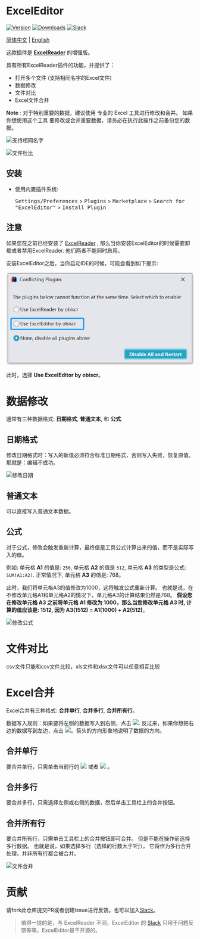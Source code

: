 # ExcelEditor

[![Version](https://img.shields.io/jetbrains/plugin/v/18663-exceleditor.svg)](https://plugins.jetbrains.com/plugin/18663-exceleditor)
[![Downloads](https://img.shields.io/jetbrains/plugin/d/18663-exceleditor.svg)](https://plugins.jetbrains.com/plugin/18663-exceleditor)
[![Slack](https://img.shields.io/badge/Slack-%23ExcelEditor-blue?logo=Slack)](https://observercreator.slack.com/)

<p> 

[简体中文](https://github.com/obiscr/ExcelReader/blob/main/README_CN.md)  |
[English](https://github.com/obiscr/ExcelEditor/blob/main/README.md)

</p>

这款插件是 [**ExcelReader**](https://plugins.jetbrains.com/plugin/14722-excelreader)
的增强版。

具有所有ExcelReader插件的功能，并提供了：

+ 打开多个文件 (支持相同名字的Excel文件)
+ 数据修改
+ 文件对比
+ Excel文件合并

**Note** : 对于特别重要的数据，建议使用
专业的 Excel 工具进行修改和合并。 如果你想使用这个工具
要修改或合并重要数据，请务必在执行此操作之前备份您的数据。

![支持相同名字](https://obiscr.github.io/docs/ExcelEditor/images/SupportSameName.gif)

![文件杜比](https://obiscr.github.io/docs/ExcelEditor/images/FileMerge.gif)

## 安装

- 使用内置插件系统:

  <kbd>Settings/Preferences</kbd> > <kbd>Plugins</kbd> > <kbd>Marketplace</kbd> > <kbd>Search for "ExcelEditor"</kbd> >
  <kbd>Install Plugin</kbd>

## 注意

如果您在之前已经安装了 [ExcelReader](https://plugins.jetbrains.com/plugin/14722-excelreader) ,
那么当你安装ExcelEditor的时候需要卸载或者禁用ExcelReader. 他们两者不能同时启用。

安装ExcelEditor之后，当你启动IDE的时候，可能会看到如下提示:

![插件自动检查](https://raw.githubusercontent.com/obiscr/docs/gh-pages/ExcelEditor/images/Plugin_Auto_Check.png)

此时，选择 **Use ExcelEditor by obiscr**。


# 数据修改

通常有三种数据格式: **日期格式**, **普通文本**, 和 **公式**.

## 日期格式

修改日期格式时：写入的新值必须符合标准日期格式，否则写入失败，恢复原值。 那就是：编辑不成功。

![修改日期](https://user-images.githubusercontent.com/28687074/154837396-91fe23ab-1e81-41c6-9490-2ab956984784.gif)

## 普通文本
可以直接写入普通文本数据。

## 公式
对于公式，修改会触发重新计算，最终值是工具公式计算出来的值，而不是实际写入的值。

例如:
单元格 **A1** 的值是: `256`, 单元格 **A2** 的值是 `512`, 单元格 **A3** 的类型是公式: `SUM(A1:A2)`. 正常情况下, 单元格 **A3** 的值是: 768。

此时，我们将单元格A3的值修改为1000，这将触发公式重新计算。
也就是说，在不修改单元格A1和单元格A2的情况下，单元格A3的计算结果仍然是768。
**假设您在修改单元格 A3 之前将单元格 A1 修改为 1000，那么当您修改单元格 A3 时,
计算的值应该是: 1512, 因为 A3(1512) = A1(1000) + A2(512)**。

![修改公式](https://user-images.githubusercontent.com/28687074/154837384-94199813-e7a9-4819-80fd-6890333b4d19.gif)

# 文件对比
csv文件只能和csv文件比较，xls文件和xlsx文件可以任意相互比较

# Excel合并
Excel合并有三种格式: **合并单行**, **合并多行**, **合并所有行**。

数据写入规则：如果要将左侧的数据写入到右侧，点击 ![](https://intellij-icons.jetbrains.design/icons/AllIcons/vcs/arrow_right.svg). 反过来，如果你想把右边的数据写到左边，点击 ![](https://intellij-icons.jetbrains.design/icons/AllIcons/vcs/arrow_left.svg)。箭头的方向形象地说明了数据的方向。

## 合并单行
要合并单行，只需单击当前行的 ![](https://intellij-icons.jetbrains.design/icons/AllIcons/vcs/arrow_right.svg) 或者 ![](https://intellij-icons.jetbrains.design/icons/AllIcons/vcs/arrow_left.svg) 。

## 合并多行
要合并多行，只需选择左侧或右侧的数据，然后单击工具栏上的合并按钮。

## 合并所有行
要合并所有行，只需单击工具栏上的合并按钮即可合并。
但是不能在操作前选择多行数据。
也就是说，如果选择多行（选择的行数大于1行），
它将作为多行合并处理，并非所有行都会被合并。

![文件合并](https://obiscr.github.io/docs/ExcelEditor/images/FileMerge.gif)

# 贡献

请fork此仓库提交PR或者创建issue进行反馈。也可以加入[Slack](https://join.slack.com/t/observercreator/shared_invite/zt-14g3dnzkx-FGJM_WgY~vj0bJINTHQSAA)。

> 值得一提的是，与 ExcelReader 不同，ExcelEditor 的 [Slack](https://observercreator.slack.com/) 只用于问题反馈等等。ExcelEditor是不开源的。
